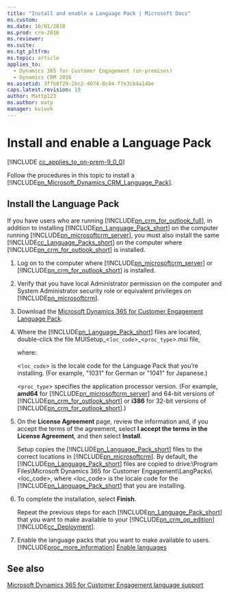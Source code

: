 ```yaml
---
title: "Install and enable a Language Pack | Microsoft Docs"
ms.custom: 
ms.date: 10/01/2018
ms.prod: crm-2016
ms.reviewer: 
ms.suite: 
ms.tgt_pltfrm: 
ms.topic: article
applies_to: 
  - Dynamics 365 for Customer Engagement (on-premises)
  - Dynamics CRM 2016
ms.assetid: 3ffb8f29-2bc2-4074-8c44-f7e3cb4a14be
caps.latest.revision: 19
author: Mattp123
ms.author: matp
manager: kvivek
---
```

# Install and enable a Language Pack

[!INCLUDE [cc_applies_to_on-prem-9_0_0](../includes/cc_applies_to_on-prem-9_0_0.md)]

Follow the procedures in this topic to install a [!INCLUDE[pn_Microsoft_Dynamics_CRM_Language_Pack](../includes/pn-microsoft-dynamics-crm-language-pack.md)].  
  

## Install the Language Pack 
 If you have users who are running [!INCLUDE[pn_crm_for_outlook_full](../includes/pn-crm-for-outlook-full.md)], in addition to installing [!INCLUDE[pn_Language_Pack_short](../includes/pn-language-pack-short.md)] on the computer running [!INCLUDE[pn_microsoftcrm_server](../includes/pn-microsoftcrm-server.md)], you must also install the same [!INCLUDE[cc_Language_Packs_short](../includes/cc-language-packs-short.md)] on the computer where [!INCLUDE[pn_crm_for_outlook_short](../includes/pn-crm-for-outlook-short.md)] is installed.  
  
1.  Log on to the computer where [!INCLUDE[pn_microsoftcrm_server](../includes/pn-microsoftcrm-server.md)] or [!INCLUDE[pn_crm_for_outlook_short](../includes/pn-crm-for-outlook-short.md)] is installed.  
  
2.  Verify that you have local Administrator permission on the computer and System Administrator security role or equivalent privileges on [!INCLUDE[pn_microsoftcrm](../includes/pn-microsoftcrm.md)].  
  
3. Download the [Microsoft Dynamics 365 for Customer Engagement Language Pack](https://go.microsoft.com/fwlink/?linkid=2025434).  
  
4.  Where the [!INCLUDE[pn_Language_Pack_short](../includes/pn-language-pack-short.md)] files are located, double-click the file MUISetup_<`loc_code`>_<`proc_type`>.msi file,  
  
     where:  
  
     <`loc_code`> is the locale code for the Language Pack that you’re installing. (For example, "1031" for German or "1041" for Japanese.)  
  
     <`proc_type`> specifies the application processor version. (For example, **amd64** for [!INCLUDE[pn_microsoftcrm_server](../includes/pn-microsoftcrm-server.md)] and 64-bit versions of [!INCLUDE[pn_crm_for_outlook_short](../includes/pn-crm-for-outlook-short.md)] or **i386** for 32-bit versions of [!INCLUDE[pn_crm_for_outlook_short](../includes/pn-crm-for-outlook-short.md)].)  
  
5.  On the  **License Agreement** page, review the information and, if you accept the terms of the agreement, select **I accept the terms in the License Agreement**, and then select **Install**.  
  
     Setup copies the [!INCLUDE[pn_Language_Pack_short](../includes/pn-language-pack-short.md)] files to the correct locations in [!INCLUDE[pn_microsoftcrm](../includes/pn-microsoftcrm.md)]. By default, the [!INCLUDE[pn_Language_Pack_short](../includes/pn-language-pack-short.md)] files are copied to drive:\Program Files\Microsoft Dynamics 365 for Customer Engagement\LangPacks\\<loc_code>, where <loc_code> is the locale code for the [!INCLUDE[pn_Language_Pack_short](../includes/pn-language-pack-short.md)] that you are installing.  
  
6.  To complete the installation, select **Finish**.  
  
     Repeat the previous steps for each [!INCLUDE[pn_Language_Pack_short](../includes/pn-language-pack-short.md)] that you want to make available to your [!INCLUDE[pn_crm_op_edition](../includes/pn-crm-op-edition.md)] [!INCLUDE[cc_Deployment](../includes/cc-deployment.md)].  
  
7.  Enable the language packs that you want to make available to users. [!INCLUDE[proc_more_information](../includes/proc-more-information.md)] [Enable languages](../admin/enable-languages.md)  
  
## See also  
[Microsoft Dynamics 365 for Customer Engagement language support](microsoft-dynamics-365-language-support.md)

